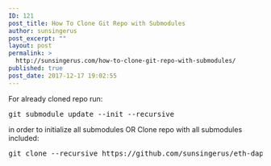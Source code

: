 ```yaml
---
ID: 121
post_title: How To Clone Git Repo with Submodules
author: sunsingerus
post_excerpt: ""
layout: post
permalink: >
  http://sunsingerus.com/how-to-clone-git-repo-with-submodules/
published: true
post_date: 2017-12-17 19:02:55
---
```

For already cloned repo run:
<pre>
git submodule update --init --recursive
</pre>
in order to initialize all submodules
OR
Clone repo with all submodules included:
<pre>
git clone --recursive https://github.com/sunsingerus/eth-dapp-petshop
</pre>
